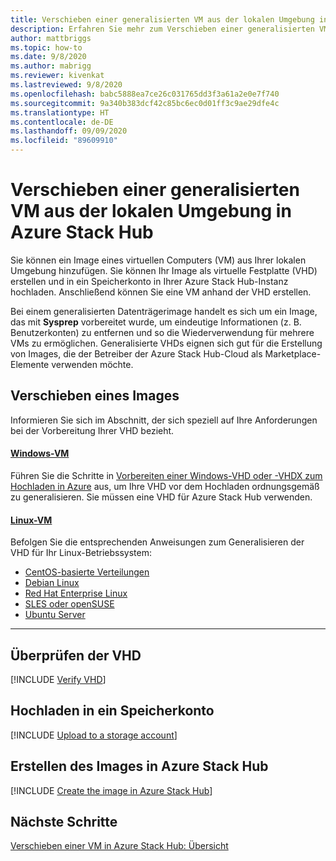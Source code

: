 ```yaml
---
title: Verschieben einer generalisierten VM aus der lokalen Umgebung in Azure Stack Hub
description: Erfahren Sie mehr zum Verschieben einer generalisierten VM aus der lokalen Umgebung in Azure Stack Hub.
author: mattbriggs
ms.topic: how-to
ms.date: 9/8/2020
ms.author: mabrigg
ms.reviewer: kivenkat
ms.lastreviewed: 9/8/2020
ms.openlocfilehash: babc5888ea7ce26c031765dd3f3a61a2e0e7f740
ms.sourcegitcommit: 9a340b383dcf42c85bc6ec0d01ff3c9ae29dfe4c
ms.translationtype: HT
ms.contentlocale: de-DE
ms.lasthandoff: 09/09/2020
ms.locfileid: "89609910"
---
```

# <a name="move-a-generalized-vm-from-on-premises-to-azure-stack-hub"></a>Verschieben einer generalisierten VM aus der lokalen Umgebung in Azure Stack Hub

Sie können ein Image eines virtuellen Computers (VM) aus Ihrer lokalen Umgebung hinzufügen. Sie können Ihr Image als virtuelle Festplatte (VHD) erstellen und in ein Speicherkonto in Ihrer Azure Stack Hub-Instanz hochladen. Anschließend können Sie eine VM anhand der VHD erstellen.

Bei einem generalisierten Datenträgerimage handelt es sich um ein Image, das mit **Sysprep** vorbereitet wurde, um eindeutige Informationen (z. B. Benutzerkonten) zu entfernen und so die Wiederverwendung für mehrere VMs zu ermöglichen. Generalisierte VHDs eignen sich gut für die Erstellung von Images, die der Betreiber der Azure Stack Hub-Cloud als Marketplace-Elemente verwenden möchte.

## <a name="how-to-move-an-image"></a>Verschieben eines Images

Informieren Sie sich im Abschnitt, der sich speziell auf Ihre Anforderungen bei der Vorbereitung Ihrer VHD bezieht.

#### <a name="windows-vm"></a>[Windows-VM](#tab/port-win)

Führen Sie die Schritte in [Vorbereiten einer Windows-VHD oder -VHDX zum Hochladen in Azure](/azure/virtual-machines/windows/prepare-for-upload-vhd-image) aus, um Ihre VHD vor dem Hochladen ordnungsgemäß zu generalisieren. Sie müssen eine VHD für Azure Stack Hub verwenden.

#### <a name="linux-vm"></a>[Linux-VM](#tab/port-linux)

Befolgen Sie die entsprechenden Anweisungen zum Generalisieren der VHD für Ihr Linux-Betriebssystem:

- [CentOS-basierte Verteilungen](/azure/virtual-machines/linux/create-upload-centos?toc=%2fazure%2fvirtual-machines%2flinux%2ftoc.json)
- [Debian Linux](/azure/virtual-machines/linux/debian-create-upload-vhd?toc=%2fazure%2fvirtual-machines%2flinux%2ftoc.json)
- [Red Hat Enterprise Linux](../operator/azure-stack-redhat-create-upload-vhd.md)
- [SLES oder openSUSE](/azure/virtual-machines/linux/suse-create-upload-vhd?toc=%2fazure%2fvirtual-machines%2flinux%2ftoc.json)
- [Ubuntu Server](/azure/virtual-machines/linux/create-upload-ubuntu?toc=%2fazure%2fvirtual-machines%2flinux%2ftoc.json)

---

## <a name="verify-your-vhd"></a>Überprüfen der VHD

[!INCLUDE [Verify VHD](../includes/user-compute-verify-vhd.md)]
## <a name="upload-to-a-storage-account"></a>Hochladen in ein Speicherkonto

[!INCLUDE [Upload to a storage account](../includes/user-compute-upload-vhd.md)]

## <a name="create-the-image-in-azure-stack-hub"></a>Erstellen des Images in Azure Stack Hub

[!INCLUDE [Create the image in Azure Stack Hub](../includes/user-compute-create-image.md)]

## <a name="next-steps"></a>Nächste Schritte

[Verschieben einer VM in Azure Stack Hub: Übersicht](vm-move-overview.md)
